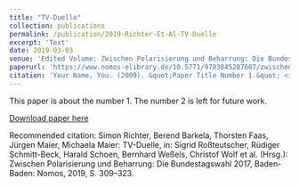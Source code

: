```yaml
---
title: "TV-Duelle"
collection: publications
permalink: /publication/2019-Richter-Et-Al-TV-Duelle
excerpt: 'Text'
date: 2019-03-03
venue: 'Edited Volume: Zwischen Polarisierung und Beharrung: Die Bundestagswahl 2017'
paperurl: 'https://www.nomos-elibrary.de/10.5771/9783845287607/zwischen-polarisierung-und-beharrung-die-bundestagswahl-2017'
citation: 'Your Name, You. (2009). &quot;Paper Title Number 1.&quot; <i>Journal 1</i>. 1(1).'
---
```

This paper is about the number 1. The number 2 is left for future work.

[Download paper here](https://www.nomos-elibrary.de/10.5771/9783845287607/zwischen-polarisierung-und-beharrung-die-bundestagswahl-2017)

Recommended citation: Simon Richter, Berend Barkela, Thorsten Faas, Jürgen Maier, Michaela Maier: TV-Duelle, in: Sigrid Roßteutscher, Rüdiger Schmitt-Beck, Harald Schoen, Bernhard Weßels, Christof Wolf et al. (Hrsg.): Zwischen Polarisierung und Beharrung: Die Bundestagswahl 2017, Baden-Baden: Nomos, 2019, S. 309–323.

